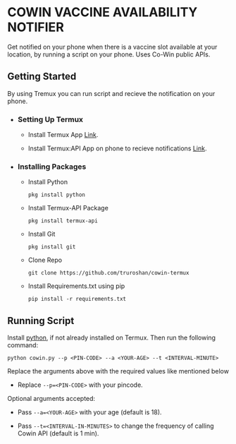 #  COWIN VACCINE AVAILABILITY NOTIFIER
Get notified on your phone when there is a vaccine slot available at your location, by running a script on your phone. Uses Co-Win public APIs. 


  ## Getting Started
  By using Tremux you can run script and recieve the notification on your phone.
  - ### Setting Up Termux

    - Install Termux App  [Link](https://play.google.com/store/apps/details?id=com.termux&hl=en_IN&gl=US).

    - Install Termux:API App on phone to recieve notifications [Link](https://play.google.com/store/apps/details?id=com.termux.api&hl=en).

 - ### Installing Packages 
   - Install Python

         pkg install python

   - Install Termux-API Package
         
         pkg install termux-api

   - Install Git

         pkg install git
         
   - Clone Repo 
         
         git clone https://github.com/truroshan/cowin-termux

   - Install Requirements.txt using pip
        
         pip install -r requirements.txt


## Running Script

Install [python](https://wiki.termux.com/wiki/Python), if not already installed on Termux. Then run the following command:

    python cowin.py --p <PIN-CODE> --a <YOUR-AGE> --t <INTERVAL-MINUTE>

Replace the arguments above with the required values like mentioned below

  - Replace `--p=<PIN-CODE>` with your pincode.


Optional arguments accepted:

  - Pass `--a=<YOUR-AGE>` with your age (default is 18).

  - Pass `--t=<INTERVAL-IN-MINUTES>` to change the frequency of calling Cowin API  (default is 1 min).
